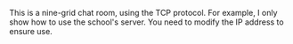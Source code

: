 This is a nine-grid chat room, using the TCP protocol.
For example, I only show how to use the school's server. You need to modify the IP address to ensure use.
